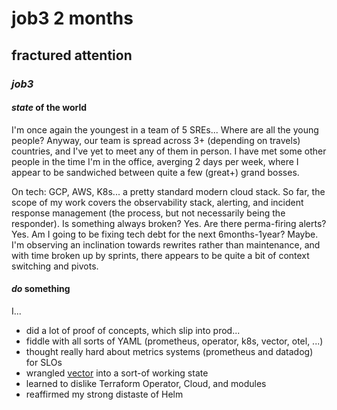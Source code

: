 # job3 2 months

## fractured attention

### _job3_

#### _state_ of the world

I'm once again the youngest in a team of 5 SREs...
Where are all the young people?
Anyway, our team is spread across 3+ (depending on travels) countries,
and I've yet to meet any of them in person.
I have met some other people in the time I'm in the office,
averging 2 days per week,
where I appear to be sandwiched between quite a few (great+) grand bosses.

On tech: GCP, AWS, K8s... a pretty standard modern cloud stack.
So far, the scope of my work covers the observability stack,
alerting, and incident response management
(the process, but not necessarily being the responder).
Is something always broken? Yes.
Are there perma-firing alerts? Yes.
Am I going to be fixing tech debt for the next 6months-1year? Maybe.
I'm observing an inclination towards rewrites rather than maintenance,
and with time broken up by sprints,
there appears to be quite a bit of context switching and pivots.

#### _do_ something

I...

- did a lot of proof of concepts, which slip into prod...
- fiddle with all sorts of YAML (prometheus, operator, k8s, vector, otel, ...)
- thought really hard about metrics systems (prometheus and datadog) for SLOs
- wrangled [vector](https://vector.dev/) into a sort-of working state
- learned to dislike Terraform Operator, Cloud, and modules
- reaffirmed my strong distaste of Helm
